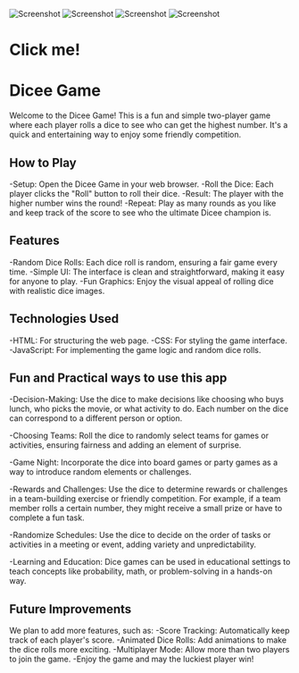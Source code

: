 ![Screenshot](https://raw.githubusercontent.com/leslieyjkim/Dicee_game/0dac5ba13926fb6fd9b0bd5f5334c7dee27de288/MAIN.png)
![Screenshot](https://raw.githubusercontent.com/leslieyjkim/Dicee_game/0dac5ba13926fb6fd9b0bd5f5334c7dee27de288/1ST_WINNER.png)
![Screenshot](https://raw.githubusercontent.com/leslieyjkim/Dicee_game/0dac5ba13926fb6fd9b0bd5f5334c7dee27de288/2ND_WINNER.png)
![Screenshot](https://raw.githubusercontent.com/leslieyjkim/Dicee_game/0dac5ba13926fb6fd9b0bd5f5334c7dee27de288/TIED.png)

# Click me!


# Dicee Game
Welcome to the Dicee Game! This is a fun and simple two-player game where each player rolls a dice to see who can get the highest number. It's a quick and entertaining way to enjoy some friendly competition.

## How to Play
-Setup: Open the Dicee Game in your web browser.
-Roll the Dice: Each player clicks the "Roll" button to roll their dice.
-Result: The player with the higher number wins the round!
-Repeat: Play as many rounds as you like and keep track of the score to see who the ultimate Dicee champion is.


## Features
-Random Dice Rolls: Each dice roll is random, ensuring a fair game every time.
-Simple UI: The interface is clean and straightforward, making it easy for anyone to play.
-Fun Graphics: Enjoy the visual appeal of rolling dice with realistic dice images.


## Technologies Used
-HTML: For structuring the web page.
-CSS: For styling the game interface.
-JavaScript: For implementing the game logic and random dice rolls.

## Fun and Practical ways to use this app
-Decision-Making: Use the dice to make decisions like choosing who buys lunch, who picks the movie, or what activity to do. Each number on the dice can correspond to a different person or option.

-Choosing Teams: Roll the dice to randomly select teams for games or activities, ensuring fairness and adding an element of surprise.

-Game Night: Incorporate the dice into board games or party games as a way to introduce random elements or challenges.

-Rewards and Challenges: Use the dice to determine rewards or challenges in a team-building exercise or friendly competition. For example, if a team member rolls a certain number, they might receive a small prize or have to complete a fun task.

-Randomize Schedules: Use the dice to decide on the order of tasks or activities in a meeting or event, adding variety and unpredictability.

-Learning and Education: Dice games can be used in educational settings to teach concepts like probability, math, or problem-solving in a hands-on way.



## Future Improvements
We plan to add more features, such as:
-Score Tracking: Automatically keep track of each player's score.
-Animated Dice Rolls: Add animations to make the dice rolls more exciting.
-Multiplayer Mode: Allow more than two players to join the game.
-Enjoy the game and may the luckiest player win!